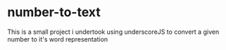 # number-to-text
This is a small project i undertook using underscoreJS to convert a given number to it's word representation

